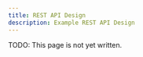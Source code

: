 ```yaml
---
title: REST API Design
description: Example REST API Design
---
```


TODO: This page is not yet written.